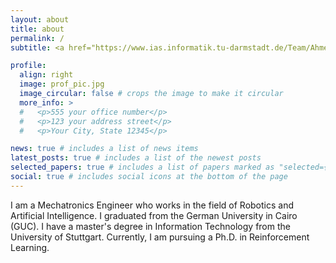 ```yaml
---
layout: about
title: about
permalink: /
subtitle: <a href="https://www.ias.informatik.tu-darmstadt.de/Team/AhmedHendawy">Ph.D. Candidate</a> at LiteRL and <a href="https://www.ias.informatik.tu-darmstadt.de/">IAS</a> research groups, <a href="https://www.tu-darmstadt.de/">TU Darmstadt</a>.

profile:
  align: right
  image: prof_pic.jpg
  image_circular: false # crops the image to make it circular
  more_info: >
  #   <p>555 your office number</p>
  #   <p>123 your address street</p>
  #   <p>Your City, State 12345</p>

news: true # includes a list of news items
latest_posts: true # includes a list of the newest posts
selected_papers: true # includes a list of papers marked as "selected={true}"
social: true # includes social icons at the bottom of the page
---
```


I am a Mechatronics Engineer who works in the field of Robotics and Artificial Intelligence. I graduated from the German University in Cairo (GUC). I have a master's degree in Information Technology from the University of Stuttgart. Currently, I am pursuing a Ph.D. in Reinforcement Learning.
